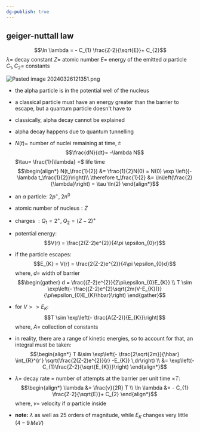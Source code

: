 ```yaml
---
dg-publish: true
---
```


## geiger-nuttall law
$$\ln \lambda = - C_{1} \frac{Z-2}{\sqrt{E}}+ C_{2}$$
	$\lambda=$ decay constant
	$Z =$ atomic number
	$E=$ energy of the emitted $\alpha$ particle
	$C_{1}, C_{2}=$ constants

![Pasted image 20240326121351.png](/img/user/pics/Pasted%20image%2020240326121351.png)

- the alpha particle is in the potential well of the nucleus
- a classical particle must have an energy greater than the barrier to escape, but a quantum particle doesn't have to
- classically, alpha decay cannot be explained
- alpha decay happens due to quantum tunnelling

- $N(t)=$ number of nuclei remaining at time, $t:$ $$\frac{dN}{dt}= -\lambda N$$
	$\tau= \frac{1}{\lambda} =$ life time 
$$\begin{align*}
	N(t_\frac{1}{2}) &= \frac{1}{2}N(0) = N(0) \exp \left({-\lambda t_\frac{1}{2}}\right)\\
	\therefore t_\frac{1}{2} &= \ln\left(\frac{2}{\lambda}\right) = \tau \ln(2)
\end{align*}$$

- an $\alpha$ particle: $2p^{+},\; 2n^{0}$
- atomic number of nucleus$:Z$
- charges $:Q_{1}=2^{+},\; Q_{2} = (Z-2)^{+}$
- potential energy: 
$$V(r) = \frac{2(Z-2)e^{2}}{4\pi \epsilon_{0}r}$$
- if the particle escapes: 
$$E_{K} = V(r) = \frac{2(Z-2)e^{2}}{4\pi \epsilon_{0}d}$$
	where, $d=$ width of barrier
$$\begin{gather}
	d = \frac{(Z-2)e^{2}}{2\pi\epsilon_{0}E_{K}} \\
	T \sim \exp\left(- \frac{(Z-2)e^{2}\sqrt{2m(V-E_{K})}}{\pi\epsilon_{0}E_{K}\hbar}\right)
\end{gather}$$
- for $V>>E_{K}:$ 
$$T \sim \exp\left(- \frac{A(Z-2)}{E_{K}}\right)$$
	where, $A=$ collection of constants

 - in reality, there are a range of kinetic energies, so to account for that, an integral must be taken: 
 $$\begin{align*}
	T &\sim \exp\left(- \frac{2\sqrt{2m}}{\hbar} \int_{R}^{r'} \sqrt{\frac{2(Z-2)e^{2}}{r} -E_{K}} \,dr\right) \\
	&= \exp\left(-C_{1}\frac{Z-2}{\sqrt{E_{K}}}\right)
\end{align*}$$
- $\lambda=$ decay rate = number of attempts at the barrier per unit time $\times T:$ 
$$\begin{align*}
		\lambda &= \frac{v}{2R} T \\
		\ln \lambda &= - C_{1} \frac{Z-2}{\sqrt{E}}+ C_{2}		
	\end{align*}$$
	where, ${} v=$  velocity if $\alpha$ particle inside
- **note:** $\lambda$ as well as $25$ orders of magnitude, while $E_{K}$ changes very little ($4-9\, MeV$)
